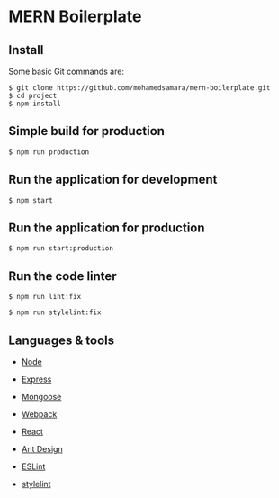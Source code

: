 # MERN Boilerplate

## Install

Some basic Git commands are:

```
$ git clone https://github.com/mohamedsamara/mern-boilerplate.git
$ cd project
$ npm install
```

## Simple build for production

```
$ npm run production
```

## Run the application for development

```
$ npm start
```

## Run the application for production

```
$ npm run start:production
```

## Run the code linter

```
$ npm run lint:fix

$ npm run stylelint:fix
```

## Languages & tools

- [Node](https://nodejs.org/en/)

- [Express](https://expressjs.com/)

- [Mongoose](https://mongoosejs.com/)

- [Webpack](https://webpack.js.org/)

- [React](https://reactjs.org/)

- [Ant Design](https://ant.design/)

- [ESLint](https://eslint.org/)

- [stylelint](https://stylelint.io/)


